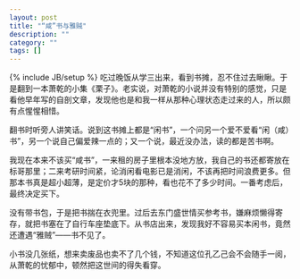 ```yaml
---
layout: post
title: "“咸”书与雅贼"
description: ""
category: ""
tags: []
---
```

{% include JB/setup %}
吃过晚饭从学三出来，看到书摊，忍不住过去瞅瞅。于是翻到一本萧乾的小集《栗子》。老实说，对萧乾的小说并没有特别的感觉，只是看他早年写的自剖文章，发现他也是和我一样从那种心理状态走过来的人，所以颇有点惺惺相惜。

翻书时听旁人讲笑话。说到这书摊上都是“闲书”，一个问另一个爱不爱看“闲（咸）书”，另一个说自己偏爱辣一点的；又一个说，最近没办法，读的都是苦书啊。

我现在本来不该买“咸书”，一来租的房子里根本没地方放，我自己的书还都寄放在标哥那里；二来考研时间紧，论消闲看电影已是消闲，不该再把时间浪费更多。但那本书真是超小超薄，是定价才5块的那种，看也花不了多少时间。一番考虑后，最终决定买下。

没有带书包，于是把书揣在衣兜里。过后去东门盛世情买参考书，嫌麻烦懒得寄存，就把书塞在了自行车座垫底下。从书店出来，发现我好不容易买本闲书，竟然还遭遇“雅贼”——书不见了。

小书没几张纸，想来卖废品也卖不了几个钱，不知道这位孔乙己会不会随手一阅，从萧乾的忧郁中，顿然把这世间的得失看穿。